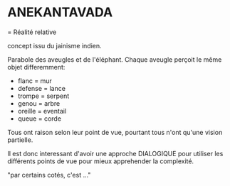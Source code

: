 # ANEKANTAVADA

= Réalité relative

concept issu du jainisme indien.

Parabole des aveugles et de l'éléphant. Chaque aveugle perçoit le même objet differemment:
- flanc = mur
- defense = lance
- trompe = serpent
- genou = arbre 
- oreille = eventail
- queue = corde

Tous ont raison selon leur point de vue, pourtant tous n'ont qu'une vision partielle.

Il est donc interessant d'avoir une approche DIALOGIQUE pour utiliser les différents points de vue pour mieux apprehender la complexité.

"par certains cotés, c'est ..."
